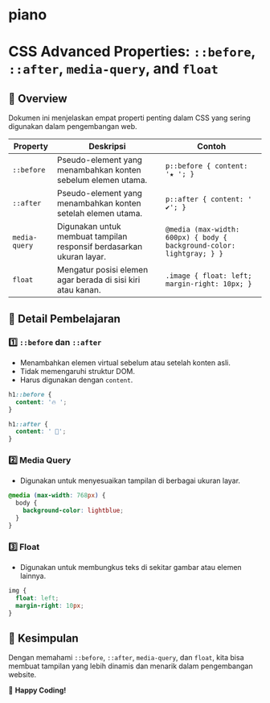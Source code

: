 # piano

# CSS Advanced Properties: `::before`, `::after`, `media-query`, and `float`

## 📌 Overview
Dokumen ini menjelaskan empat properti penting dalam CSS yang sering digunakan dalam pengembangan web.

| Property      | Deskripsi | Contoh |
|---------------|-----------|---------|
| `::before`    | Pseudo-element yang menambahkan konten sebelum elemen utama. | `p::before { content: '★ '; }` |
| `::after`     | Pseudo-element yang menambahkan konten setelah elemen utama. | `p::after { content: ' ✔'; }` |
| `media-query` | Digunakan untuk membuat tampilan responsif berdasarkan ukuran layar. | `@media (max-width: 600px) { body { background-color: lightgray; } }` |
| `float`       | Mengatur posisi elemen agar berada di sisi kiri atau kanan. | `.image { float: left; margin-right: 10px; }` |

## 📝 Detail Pembelajaran

### 1️⃣ `::before` dan `::after`
- Menambahkan elemen virtual sebelum atau setelah konten asli.
- Tidak memengaruhi struktur DOM.
- Harus digunakan dengan `content`.

```css
h1::before {
  content: '🔥 ';
}

h1::after {
  content: ' 🎉';
}
```

### 2️⃣ Media Query
- Digunakan untuk menyesuaikan tampilan di berbagai ukuran layar.

```css
@media (max-width: 768px) {
  body {
    background-color: lightblue;
  }
}
```

### 3️⃣ Float
- Digunakan untuk membungkus teks di sekitar gambar atau elemen lainnya.

```css
img {
  float: left;
  margin-right: 10px;
}
```

## 🎯 Kesimpulan
Dengan memahami `::before`, `::after`, `media-query`, dan `float`, kita bisa membuat tampilan yang lebih dinamis dan menarik dalam pengembangan website.

🚀 **Happy Coding!**

